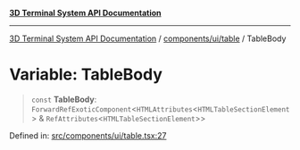 [**3D Terminal System API Documentation**](../../../../README.md)

***

[3D Terminal System API Documentation](../../../../README.md) / [components/ui/table](../README.md) / TableBody

# Variable: TableBody

> `const` **TableBody**: `ForwardRefExoticComponent`\<`HTMLAttributes`\<`HTMLTableSectionElement`\> & `RefAttributes`\<`HTMLTableSectionElement`\>\>

Defined in: [src/components/ui/table.tsx:27](https://github.com/Dicommunitas/ThreeJS_Terminal_3D/blob/99a29fe17cab393c4120b6b5906a4ebb1fb3c239/src/components/ui/table.tsx#L27)
